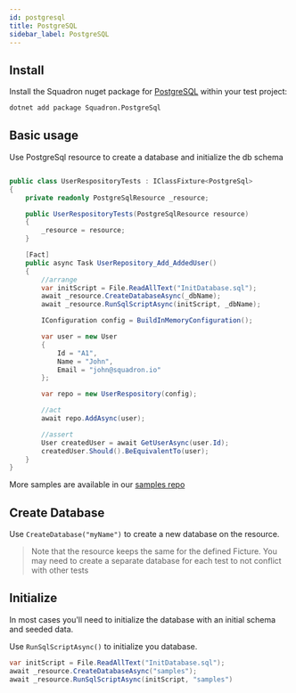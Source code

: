 ```yaml
---
id: postgresql
title: PostgreSQL
sidebar_label: PostgreSQL
---
```


## Install

Install the Squadron nuget package for [PostgreSQL](https://www.postgresql.org/) within your test project:

```bash
dotnet add package Squadron.PostgreSql
```

## Basic usage

Use PostgreSql resource to create a database and initialize the db schema

```csharp

public class UserRespositoryTests : IClassFixture<PostgreSql>
{
    private readonly PostgreSqlResource _resource;

    public UserRespositoryTests(PostgreSqlResource resource)
    {
        _resource = resource;
    }

    [Fact]
    public async Task UserRepository_Add_AddedUser()
    {
        //arrange
        var initScript = File.ReadAllText("InitDatabase.sql");
        await _resource.CreateDatabaseAsync(_dbName);
        await _resource.RunSqlScriptAsync(initScript, _dbName);

        IConfiguration config = BuildInMemoryConfiguration();

        var user = new User
        {
            Id = "A1",
            Name = "John",
            Email = "john@squadron.io"
        };

        var repo = new UserRespository(config);

        //act
        await repo.AddAsync(user);

        //assert
        User createdUser = await GetUserAsync(user.Id);
        createdUser.Should().BeEquivalentTo(user);
    }
}

```

More samples are available in our [samples repo](https://github.com/SwissLife-OSS/squadron/tree/master/src/samples/postgresql)

## Create Database

Use `CreateDatabase("myName")` to create a new database on the resource.

> Note that the resource keeps the same for the defined Ficture. You may need to create a separate database for each test to not conflict with other tests

## Initialize

In most cases you'll need to initialize the database with an initial schema and seeded data.

Use `RunSqlScriptAsync()` to initialize you database.

```csharp
var initScript = File.ReadAllText("InitDatabase.sql");
await _resource.CreateDatabaseAsync("samples");
await _resource.RunSqlScriptAsync(initScript, "samples")
```
